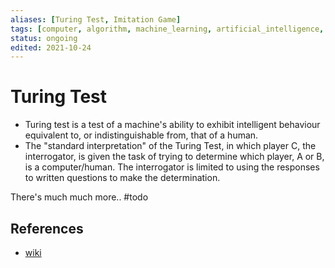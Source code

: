 ```yaml
---
aliases: [Turing Test, Imitation Game]
tags: [computer, algorithm, machine_learning, artificial_intelligence, computer_science]
status: ongoing
edited: 2021-10-24
---
```


# Turing Test
- Turing test is a test of a machine's ability to exhibit intelligent behaviour equivalent to, or indistinguishable from, that of a human.
- The "standard interpretation" of the Turing Test, in which player C, the interrogator, is given the task of trying to determine which player, A or B, is a computer/human. The interrogator is limited to using the responses to written questions to make the determination.

There's much much more.. #todo

## References
- [wiki](https://en.wikipedia.org/wiki/Turing_test)
